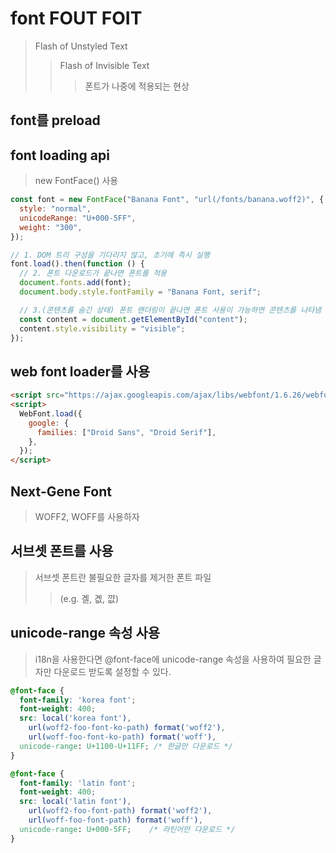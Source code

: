 # font FOUT FOIT

> Flash of Unstyled Text
>
> > Flash of Invisible Text
> >
> > > 폰트가 나중에 적용되는 현상

## font를 preload

## font loading api

> new FontFace() 사용

```js
const font = new FontFace("Banana Font", "url(/fonts/banana.woff2)", {
  style: "normal",
  unicodeRange: "U+000-5FF",
  weight: "300",
});

// 1. DOM 트리 구성을 기다리지 않고, 초기에 즉시 실행
font.load().then(function () {
  // 2. 폰트 다운로드가 끝나면 폰트를 적용
  document.fonts.add(font);
  document.body.style.fontFamily = "Banana Font, serif";

  // 3.(콘텐츠를 숨긴 상태) 폰트 랜더링이 끝나면 폰트 사용이 가능하면 콘텐츠를 나타냄
  const content = document.getElementById("content");
  content.style.visibility = "visible";
});
```

## web font loader를 사용

```html
<script src="https://ajax.googleapis.com/ajax/libs/webfont/1.6.26/webfont.js"></script>
<script>
  WebFont.load({
    google: {
      families: ["Droid Sans", "Droid Serif"],
    },
  });
</script>
```

## Next-Gene Font

> WOFF2, WOFF를 사용하자

## 서브셋 폰트를 사용

> 서브셋 폰트란 불필요한 글자를 제거한 폰트 파일
>
> > (e.g. 곌, 곖, 꺖)

## unicode-range 속성 사용

> i18n을 사용한다면 @font-face에 unicode-range 속성을 사용하여 필요한 글자만 다운로드 받도록 설정할 수 있다.

```css
@font-face {
  font-family: 'korea font';
  font-weight: 400;
  src: local('korea font'),
    url(woff2-foo-font-ko-path) format('woff2'),
    url(woff-foo-font-ko-path) format('woff'),
  unicode-range: U+1100-U+11FF; /* 한글만 다운로드 */
}

@font-face {
  font-family: 'latin font';
  font-weight: 400;
  src: local('latin font'),
    url(woff2-foo-font-path) format('woff2'),
    url(woff-foo-font-path) format('woff'),
  unicode-range: U+000-5FF;    /* 라틴어만 다운로드 */
}
```
